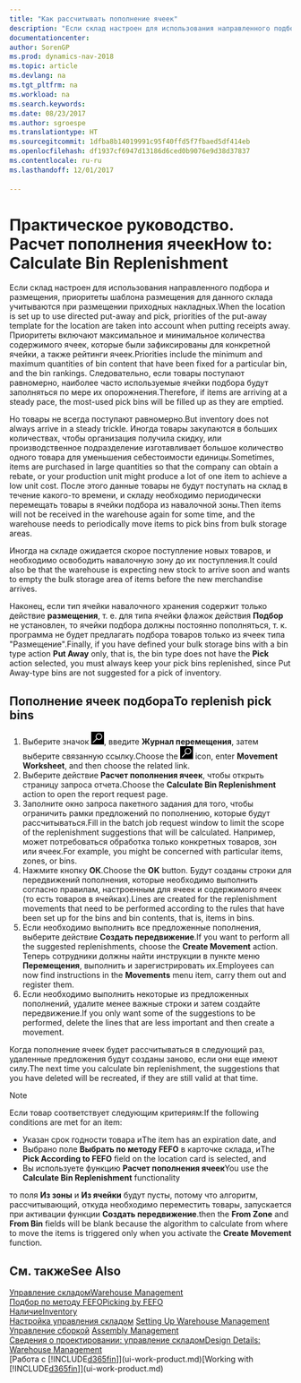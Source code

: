 ```yaml
---
title: "Как рассчитывать пополнение ячеек"
description: "Если склад настроен для использования направленного подбора и размещения, приоритеты шаблона размещения для данного склада учитываются при размещении приходных накладных."
documentationcenter: 
author: SorenGP
ms.prod: dynamics-nav-2018
ms.topic: article
ms.devlang: na
ms.tgt_pltfrm: na
ms.workload: na
ms.search.keywords: 
ms.date: 08/23/2017
ms.author: sgroespe
ms.translationtype: HT
ms.sourcegitcommit: 1dfba8b14019991c95f40ffd5f7fbaed5df414eb
ms.openlocfilehash: df1937cf6947d13186d6ced0b9076e9d38d37837
ms.contentlocale: ru-ru
ms.lasthandoff: 12/01/2017

---
```

# <a name="how-to-calculate-bin-replenishment"></a><span data-ttu-id="da433-103">Практическое руководство. Расчет пополнения ячеек</span><span class="sxs-lookup"><span data-stu-id="da433-103">How to: Calculate Bin Replenishment</span></span>
<span data-ttu-id="da433-104">Если склад настроен для использования направленного подбора и размещения, приоритеты шаблона размещения для данного склада учитываются при размещении приходных накладных.</span><span class="sxs-lookup"><span data-stu-id="da433-104">When the location is set up to use directed put-away and pick, priorities of the put-away template for the location are taken into account when putting receipts away.</span></span> <span data-ttu-id="da433-105">Приоритеты включают максимальное и минимальное количества содержимого ячеек, которые были зафиксированы для конкретной ячейки, а также рейтинги ячеек.</span><span class="sxs-lookup"><span data-stu-id="da433-105">Priorities include the minimum and maximum quantities of bin content that have been fixed for a particular bin, and the bin rankings.</span></span> <span data-ttu-id="da433-106">Следовательно, если товары поступают равномерно, наиболее часто используемые ячейки подбора будут заполняться по мере их опорожнения.</span><span class="sxs-lookup"><span data-stu-id="da433-106">Therefore, if items are arriving at a steady pace, the most-used pick bins will be filled up as they are emptied.</span></span>  

<span data-ttu-id="da433-107">Но товары не всегда поступают равномерно.</span><span class="sxs-lookup"><span data-stu-id="da433-107">But inventory does not always arrive in a steady trickle.</span></span> <span data-ttu-id="da433-108">Иногда товары закупаются в больших количествах, чтобы организация получила скидку, или производственное подразделение изготавливает большое количество одного товара для уменьшения себестоимости единицы.</span><span class="sxs-lookup"><span data-stu-id="da433-108">Sometimes, items are purchased in large quantities so that the company can obtain a rebate, or your production unit might produce a lot of one item to achieve a low unit cost.</span></span> <span data-ttu-id="da433-109">После этого данные товары не будут поступать на склад в течение какого-то времени, и складу необходимо периодически перемещать товары в ячейки подбора из навалочной зоны.</span><span class="sxs-lookup"><span data-stu-id="da433-109">Then items will not be received in the warehouse again for some time, and the warehouse needs to periodically move items to pick bins from bulk storage areas.</span></span>  

<span data-ttu-id="da433-110">Иногда на складе ожидается скорое поступление новых товаров, и необходимо освободить навалочную зону до их поступления.</span><span class="sxs-lookup"><span data-stu-id="da433-110">It could also be that the warehouse is expecting new stock to arrive soon and wants to empty the bulk storage area of items before the new merchandise arrives.</span></span>  

<span data-ttu-id="da433-111">Наконец, если тип ячейки навалочного хранения содержит только действие **размещения**, т. е. для типа ячейки флажок действия **Подбор** не установлен, то ячейки подбора должны постоянно пополняться, т. к. программа не будет предлагать подбора товаров только из ячеек типа "Размещение".</span><span class="sxs-lookup"><span data-stu-id="da433-111">Finally, if you have defined your bulk storage bins with a bin type action **Put Away** only, that is, the bin type does not have the **Pick** action selected, you must always keep your pick bins replenished, since Put Away-type bins are not suggested for a pick of inventory.</span></span>  

## <a name="to-replenish-pick-bins"></a><span data-ttu-id="da433-112">Пополнение ячеек подбора</span><span class="sxs-lookup"><span data-stu-id="da433-112">To replenish pick bins</span></span>  
1.  <span data-ttu-id="da433-113">Выберите значок ![Поиск страницы или отчета](media/ui-search/search_small.png "Значок поиска страницы или отчета"), введите **Журнал перемещения**, затем выберите связанную ссылку.</span><span class="sxs-lookup"><span data-stu-id="da433-113">Choose the ![Search for Page or Report](media/ui-search/search_small.png "Search for Page or Report icon") icon, enter **Movement Worksheet**, and then choose the related link.</span></span>  
2.  <span data-ttu-id="da433-114">Выберите действие **Расчет пополнения ячеек**, чтобы открыть страницу запроса отчета.</span><span class="sxs-lookup"><span data-stu-id="da433-114">Choose the **Calculate Bin Replenishment** action to open the report request page.</span></span>  
3.  <span data-ttu-id="da433-115">Заполните окно запроса пакетного задания для того, чтобы ограничить рамки предложений по пополнению, которые будут рассчитываться.</span><span class="sxs-lookup"><span data-stu-id="da433-115">Fill in the batch job request window to limit the scope of the replenishment suggestions that will be calculated.</span></span> <span data-ttu-id="da433-116">Например, может потребоваться обработка только конкретных товаров, зон или ячеек.</span><span class="sxs-lookup"><span data-stu-id="da433-116">For example, you might be concerned with particular items, zones, or bins.</span></span>  
4.  <span data-ttu-id="da433-117">Нажмите кнопку **ОК**.</span><span class="sxs-lookup"><span data-stu-id="da433-117">Choose the **OK** button.</span></span> <span data-ttu-id="da433-118">Будут созданы строки для передвижений пополнения, которые необходимо выполнить согласно правилам, настроенным для ячеек и содержимого ячеек (то есть товаров в ячейках).</span><span class="sxs-lookup"><span data-stu-id="da433-118">Lines are created for the replenishment movements that need to be performed according to the rules that have been set up for the bins and bin contents, that is, items in bins.</span></span>  
5.  <span data-ttu-id="da433-119">Если необходимо выполнить все предложенные пополнения, выберите действие **Создать передвижение**.</span><span class="sxs-lookup"><span data-stu-id="da433-119">If you want to perform all the suggested replenishments, choose the **Create Movement** action.</span></span> <span data-ttu-id="da433-120">Теперь сотрудники должны найти инструкции в пункте меню **Перемещения**, выполнить и зарегистрировать их.</span><span class="sxs-lookup"><span data-stu-id="da433-120">Employees can now find instructions in the **Movements** menu item, carry them out and register them.</span></span>  
6.  <span data-ttu-id="da433-121">Если необходимо выполнить некоторые из предложенных пополнений, удалите менее важные строки и затем создайте передвижение.</span><span class="sxs-lookup"><span data-stu-id="da433-121">If you only want some of the suggestions to be performed, delete the lines that are less important and then create a movement.</span></span>  

<span data-ttu-id="da433-122">Когда пополнение ячеек будет рассчитываться в следующий раз, удаленные предложения будут созданы заново, если они еще имеют силу.</span><span class="sxs-lookup"><span data-stu-id="da433-122">The next time you calculate bin replenishment, the suggestions that you have deleted will be recreated, if they are still valid at that time.</span></span>  

> [!NOTE]  
>  <span data-ttu-id="da433-123">Если товар соответствует следующим критериям:</span><span class="sxs-lookup"><span data-stu-id="da433-123">If the following conditions are met for an item:</span></span>  
>   
>  -   <span data-ttu-id="da433-124">Указан срок годности товара и</span><span class="sxs-lookup"><span data-stu-id="da433-124">The item has an expiration date, and</span></span>  
> -   <span data-ttu-id="da433-125">Выбрано поле **Выбрать по методу FEFO** в карточке склада, и</span><span class="sxs-lookup"><span data-stu-id="da433-125">The **Pick According to FEFO** field on the location card is selected, and</span></span>  
> -   <span data-ttu-id="da433-126">Вы используете функцию **Расчет пополнения ячеек**</span><span class="sxs-lookup"><span data-stu-id="da433-126">You use the **Calculate Bin Replenishment** functionality</span></span>  
>   
>  <span data-ttu-id="da433-127">то поля **Из зоны** и **Из ячейки** будут пусты, потому что алгоритм, рассчитывающий, откуда необходимо переместить товары, запускается при активации функции **Создать передвижение**.</span><span class="sxs-lookup"><span data-stu-id="da433-127">then the **From Zone** and **From Bin** fields will be blank because the algorithm to calculate from where to move the items is triggered only when you activate the **Create Movement** function.</span></span>  

## <a name="see-also"></a><span data-ttu-id="da433-128">См. также</span><span class="sxs-lookup"><span data-stu-id="da433-128">See Also</span></span>  
[<span data-ttu-id="da433-129">Управление складом</span><span class="sxs-lookup"><span data-stu-id="da433-129">Warehouse Management</span></span>](warehouse-manage-warehouse.md)  
[<span data-ttu-id="da433-130">Подбор по методу FEFO</span><span class="sxs-lookup"><span data-stu-id="da433-130">Picking by FEFO</span></span>](warehouse-picking-by-fefo.md)  
[<span data-ttu-id="da433-131">Наличие</span><span class="sxs-lookup"><span data-stu-id="da433-131">Inventory</span></span>](inventory-manage-inventory.md)  
<span data-ttu-id="da433-132">[Настройка управления складом](warehouse-setup-warehouse.md)   </span><span class="sxs-lookup"><span data-stu-id="da433-132">[Setting Up Warehouse Management](warehouse-setup-warehouse.md)   </span></span>  
<span data-ttu-id="da433-133">[Управление сборкой](assembly-assemble-items.md)  </span><span class="sxs-lookup"><span data-stu-id="da433-133">[Assembly Management](assembly-assemble-items.md)  </span></span>  
[<span data-ttu-id="da433-134">Сведения о проектировании: управление складом</span><span class="sxs-lookup"><span data-stu-id="da433-134">Design Details: Warehouse Management</span></span>](design-details-warehouse-management.md)  
<span data-ttu-id="da433-135">[Работа с [!INCLUDE[d365fin](includes/d365fin_md.md)]](ui-work-product.md)</span><span class="sxs-lookup"><span data-stu-id="da433-135">[Working with [!INCLUDE[d365fin](includes/d365fin_md.md)]](ui-work-product.md)</span></span>

